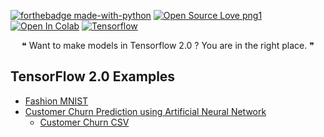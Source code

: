 [![forthebadge made-with-python](http://ForTheBadge.com/images/badges/made-with-python.svg)](https://www.python.org/) 
[![Open Source Love png1](https://badges.frapsoft.com/os/v1/open-source.png?v=103)](https://github.com/ellerbrock/open-source-badges/) 
[![Open In Colab](https://colab.research.google.com/assets/colab-badge.svg)](https://colab.research.google.com/)
[![Tensorflow](https://aleen42.github.io/badges/src/tensorflow.svg)](https://www.tensorflow.org/)
<p align="center">
 &#10077; Want to make models in Tensorflow 2.0 ? You are in the right place. &#10078;
 </p>

## TensorFlow 2.0 Examples
- [Fashion MNIST](https://github.com/ssvas1997/TensorFlow-2.0-Examples/blob/master/Fashion_MNIST.ipynb)
- [Customer Churn Prediction using Artificial Neural Network](https://github.com/ssvas1997/TensorFlow-2.0-Examples/blob/master/Customer_churn_for_bank_using_ANN.ipynb)
  - [Customer Churn CSV](https://github.com/ssvas1997/TensorFlow-2.0-Examples/blob/master/Customer_Churn_Modelling.csv)
 
